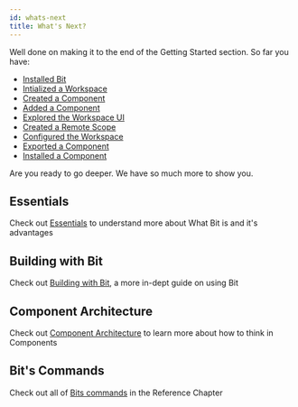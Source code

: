 ```yaml
---
id: whats-next
title: What's Next?
---
```



Well done on making it to the end of the Getting Started section. So far you have:

- [Installed Bit](installing-bit)
- [Intialized a Workspace](initializing-workspace)
- [Created a Component](creating-components)
- [Added a Component](adding-components)
- [Explored the Workspace UI](workspace-ui)
- [Created a Remote Scope](creating-components)
- [Configured the Workspace](workspace-configuration)
- [Exported a Component](exporting-components)
- [Installed a Component](installing-components)

Are you ready to go deeper. We have so much more to show you.

## Essentials

Check out [Essentials](/essentials/what-is-bit) to understand more about What Bit is and it's advantages

## Building with Bit

Check out [Building with Bit](/building-with-bit/workspace), a more in-dept guide on using Bit

## Component Architecture

Check out [Component Architecture](/component-architecture/thinking-in-components) to learn more about how to think in Components

## Bit's Commands

Check out all of [Bits commands](/reference/commands) in the Reference Chapter

<!-- ## Tutorials

Want to see a demo project on how we use React hooks in a Bit. Check out our [Tech Jokes Tutorial](/tutorials/react/tech-jokes/03-install-bit). -->
